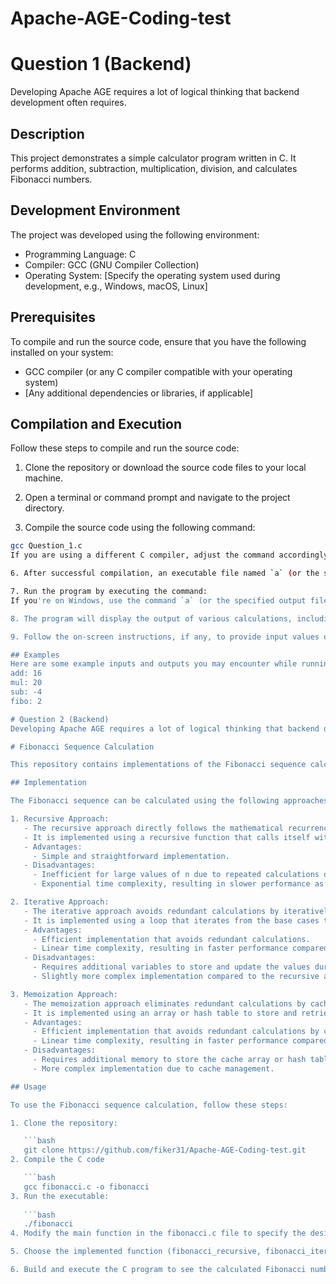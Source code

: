 # Apache-AGE-Coding-test
# Question 1 (Backend)
Developing Apache AGE requires a lot of logical thinking that backend development often requires.

## Description
This project demonstrates a simple calculator program written in C. It performs addition, subtraction, multiplication, division, and calculates Fibonacci numbers.

## Development Environment
The project was developed using the following environment:
- Programming Language: C
- Compiler: GCC (GNU Compiler Collection)
- Operating System: [Specify the operating system used during development, e.g., Windows, macOS, Linux]

## Prerequisites
To compile and run the source code, ensure that you have the following installed on your system:
- GCC compiler (or any C compiler compatible with your operating system)
- [Any additional dependencies or libraries, if applicable]

## Compilation and Execution
Follow these steps to compile and run the source code:

1. Clone the repository or download the source code files to your local machine.

2. Open a terminal or command prompt and navigate to the project directory.

3. Compile the source code using the following command:
```bash
gcc Question_1.c
If you are using a different C compiler, adjust the command accordingly.

6. After successful compilation, an executable file named `a` (or the specified output filename) will be generated in the project directory.

7. Run the program by executing the command: 
If you're on Windows, use the command `a` (or the specified output filename)  instead.

8. The program will display the output of various calculations, including addition, subtraction, multiplication, and Fibonacci numbers.

9. Follow the on-screen instructions, if any, to provide input values or interact with the program.

## Examples
Here are some example inputs and outputs you may encounter while running the program:
add: 16
mul: 20
sub: -4
fibo: 2

# Question 2 (Backend)
Developing Apache AGE requires a lot of logical thinking that backend development often requires.

# Fibonacci Sequence Calculation

This repository contains implementations of the Fibonacci sequence calculation using three different approaches: recursive, iterative, and memoization. The Fibonacci sequence is defined by the recurrence relation F(n) = F(n-3) + F(n-2), with base cases F(0) = 0, F(1) = 1, and F(2) = 2.

## Implementation

The Fibonacci sequence can be calculated using the following approaches:

1. Recursive Approach:
   - The recursive approach directly follows the mathematical recurrence relation.
   - It is implemented using a recursive function that calls itself with the appropriate values.
   - Advantages:
     - Simple and straightforward implementation.
   - Disadvantages:
     - Inefficient for large values of n due to repeated calculations of the same Fibonacci numbers.
     - Exponential time complexity, resulting in slower performance as n increases.

2. Iterative Approach:
   - The iterative approach avoids redundant calculations by iteratively updating the Fibonacci values.
   - It is implemented using a loop that iterates from the base cases to the desired value of n.
   - Advantages:
     - Efficient implementation that avoids redundant calculations.
     - Linear time complexity, resulting in faster performance compared to the recursive approach.
   - Disadvantages:
     - Requires additional variables to store and update the values during the iteration.
     - Slightly more complex implementation compared to the recursive approach.

3. Memoization Approach:
   - The memoization approach eliminates redundant calculations by caching previously computed Fibonacci numbers.
   - It is implemented using an array or hash table to store and retrieve the calculated values.
   - Advantages:
     - Efficient implementation that avoids redundant calculations by caching values.
     - Linear time complexity, resulting in faster performance compared to the recursive approach.
   - Disadvantages:
     - Requires additional memory to store the cache array or hash table, which can be a concern for large values of n.
     - More complex implementation due to cache management.

## Usage

To use the Fibonacci sequence calculation, follow these steps:

1. Clone the repository:

   ```bash
   git clone https://github.com/fiker31/Apache-AGE-Coding-test.git
2. Compile the C code

   ```bash
   gcc fibonacci.c -o fibonacci
3. Run the executable:
   
   ```bash
   ./fibonacci
4. Modify the main function in the fibonacci.c file to specify the desired value of n.

5. Choose the implemented function (fibonacci_recursive, fibonacci_iterative, or fibonacci_memoization) to calculate the Fibonacci sequence.

6. Build and execute the C program to see the calculated Fibonacci numbers.

